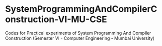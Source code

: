 # SystemProgrammingAndCompilerConstruction-VI-MU-CSE
Codes for Practical experiments of System Programming And Compiler Construction (Semester VI - Computer Engineering - Mumbai University)

